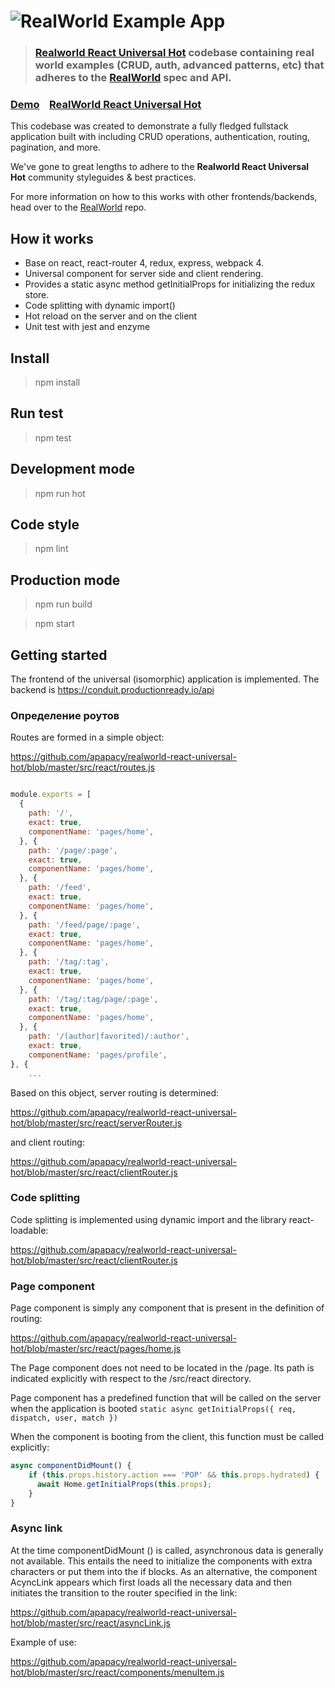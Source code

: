 # ![RealWorld Example App](logo.png)

> ### [Realworld React Universal Hot](https://github.com/apapacy/realworld-react-universal-hot) codebase containing real world examples (CRUD, auth, advanced patterns, etc) that adheres to the [RealWorld](https://github.com/gothinkster/realworld) spec and API.


### [Demo](https://realworld-react-universal-hot-iltreezyct.now.sh)&nbsp;&nbsp;&nbsp;&nbsp;[RealWorld React Universal Hot](https://github.com/apapacy/realworld-react-universal-hot)


This codebase was created to demonstrate a fully fledged fullstack application built with  including CRUD operations, authentication, routing, pagination, and more.

We've gone to great lengths to adhere to the **Realworld React Universal Hot** community styleguides & best practices.

For more information on how to this works with other frontends/backends, head over to the [RealWorld](ttps://github.com/gothinkster/realworld) repo.


## How it works

* Base on react, react-router 4, redux, express, webpack 4.
* Universal component for server side and client rendering.
* Provides a static async method getInitialProps for initializing the redux store.
* Code splitting with dynamic import()
* Hot reload on the server and on the client
* Unit test with jest and enzyme

## Install

> npm install

## Run test

> npm test

## Development mode

> npm run hot

## Code style

> npm lint

## Production mode

> npm run build

> npm start

## Getting started

The frontend of the universal (isomorphic) application is implemented. The backend is https://conduit.productionready.io/api

### Определение роутов

Routes are formed in a simple object:

https://github.com/apapacy/realworld-react-universal-hot/blob/master/src/react/routes.js

```javascript

module.exports = [
  {
    path: '/',
    exact: true,
    componentName: 'pages/home',
  }, {
    path: '/page/:page',
    exact: true,
    componentName: 'pages/home',
  }, {
    path: '/feed',
    exact: true,
    componentName: 'pages/home',
  }, {
    path: '/feed/page/:page',
    exact: true,
    componentName: 'pages/home',
  }, {
    path: '/tag/:tag',
    exact: true,
    componentName: 'pages/home',
  }, {
    path: '/tag/:tag/page/:page',
    exact: true,
    componentName: 'pages/home',
  }, {
    path: '/(author|favorited)/:author',
    exact: true,
    componentName: 'pages/profile',
}, {
    ...
```

Based on this object, server routing is determined:

https://github.com/apapacy/realworld-react-universal-hot/blob/master/src/react/serverRouter.js

and client routing:

https://github.com/apapacy/realworld-react-universal-hot/blob/master/src/react/clientRouter.js

### Code splitting

Code splitting is implemented using dynamic import and the library react-loadable:

https://github.com/apapacy/realworld-react-universal-hot/blob/master/src/react/clientRouter.js

### Page component

Page component is simply any component that is present in the definition of routing:

https://github.com/apapacy/realworld-react-universal-hot/blob/master/src/react/pages/home.js

The Page component does not need to be located in the /page. Its path is indicated explicitly with respect to the /src/react directory.

Page component has a predefined function that will be called on the server when the application is booted `static async getInitialProps({ req, dispatch, user, match })`

When the component is booting from the client, this function must be called explicitly:

```javascript
async componentDidMount() {
    if (this.props.history.action === 'POP' && this.props.hydrated) {
      await Home.getInitialProps(this.props);
    }
}
```

### Async link

At the time componentDidMount () is called, asynchronous data is generally not available. This entails the need to initialize the components with extra characters or put them into the if blocks. As an alternative, the component AcyncLink appears which first loads all the necessary data and then initiates the transition to the router specified in the link:

https://github.com/apapacy/realworld-react-universal-hot/blob/master/src/react/asyncLink.js

Example of use:

https://github.com/apapacy/realworld-react-universal-hot/blob/master/src/react/components/menuItem.js
